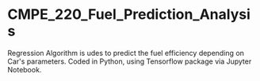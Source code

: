 # CMPE_220_Fuel_Prediction_Analysis
Regression Algorithm is udes to predict the fuel efficiency depending on Car's parameters. 
Coded in Python, using Tensorflow package via Jupyter Notebook.
